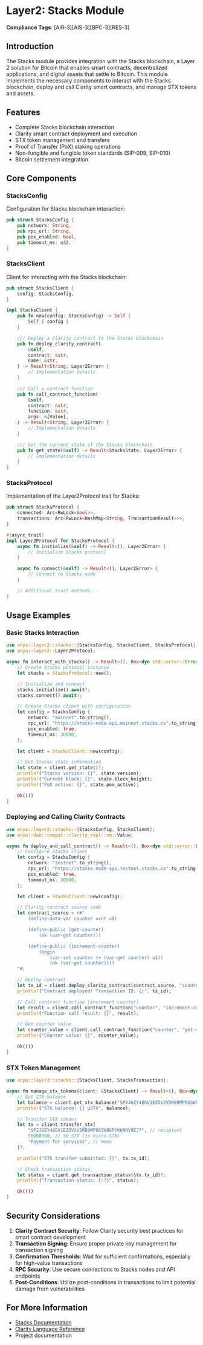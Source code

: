 # Layer2: Stacks Module

**Compliance Tags**: [AIR-3][AIS-3][BPC-3][RES-3]

## Introduction

The Stacks module provides integration with the Stacks blockchain, a Layer 2 solution for Bitcoin that enables smart contracts, decentralized applications, and digital assets that settle to Bitcoin. This module implements the necessary components to interact with the Stacks blockchain, deploy and call Clarity smart contracts, and manage STX tokens and assets.

## Features

- Complete Stacks blockchain interaction
- Clarity smart contract deployment and execution
- STX token management and transfers
- Proof of Transfer (PoX) staking operations
- Non-fungible and fungible token standards (SIP-009, SIP-010)
- Bitcoin settlement integration

## Core Components

### StacksConfig

Configuration for Stacks blockchain interaction:

```rust
pub struct StacksConfig {
    pub network: String,
    pub rpc_url: String,
    pub pox_enabled: bool,
    pub timeout_ms: u32,
}
```

### StacksClient

Client for interacting with the Stacks blockchain:

```rust
pub struct StacksClient {
    config: StacksConfig,
}

impl StacksClient {
    pub fn new(config: StacksConfig) -> Self {
        Self { config }
    }

    /// Deploy a Clarity contract to the Stacks blockchain
    pub fn deploy_clarity_contract(
        &self,
        contract: &str,
        name: &str,
    ) -> Result<String, Layer2Error> {
        // Implementation details
    }

    /// Call a contract function
    pub fn call_contract_function(
        &self,
        contract: &str,
        function: &str,
        args: &[Value],
    ) -> Result<String, Layer2Error> {
        // Implementation details
    }

    /// Get the current state of the Stacks blockchain
    pub fn get_state(&self) -> Result<StacksState, Layer2Error> {
        // Implementation details
    }
}
```

### StacksProtocol

Implementation of the Layer2Protocol trait for Stacks:

```rust
pub struct StacksProtocol {
    connected: Arc<RwLock<bool>>,
    transactions: Arc<RwLock<HashMap<String, TransactionResult>>>,
}

#[async_trait]
impl Layer2Protocol for StacksProtocol {
    async fn initialize(&self) -> Result<(), Layer2Error> {
        // Initialize Stacks protocol
    }

    async fn connect(&self) -> Result<(), Layer2Error> {
        // Connect to Stacks node
    }

    // Additional trait methods...
}
```

## Usage Examples

### Basic Stacks Interaction

```rust
use anya::layer2::stacks::{StacksConfig, StacksClient, StacksProtocol};
use anya::layer2::Layer2Protocol;

async fn interact_with_stacks() -> Result<(), Box<dyn std::error::Error>> {
    // Create Stacks protocol instance
    let stacks = StacksProtocol::new();

    // Initialize and connect
    stacks.initialize().await?;
    stacks.connect().await?;

    // Create Stacks client with configuration
    let config = StacksConfig {
        network: "mainnet".to_string(),
        rpc_url: "https://stacks-node-api.mainnet.stacks.co".to_string(),
        pox_enabled: true,
        timeout_ms: 30000,
    };

    let client = StacksClient::new(config);

    // Get Stacks state information
    let state = client.get_state()?;
    println!("Stacks version: {}", state.version);
    println!("Current block: {}", state.block_height);
    println!("PoX active: {}", state.pox_active);

    Ok(())
}
```

### Deploying and Calling Clarity Contracts

```rust
use anya::layer2::stacks::{StacksConfig, StacksClient};
use anya::dao::compat::clarity_repl::vm::Value;

async fn deploy_and_call_contract() -> Result<(), Box<dyn std::error::Error>> {
    // Configure Stacks client
    let config = StacksConfig {
        network: "testnet".to_string(),
        rpc_url: "https://stacks-node-api.testnet.stacks.co".to_string(),
        pox_enabled: true,
        timeout_ms: 30000,
    };

    let client = StacksClient::new(config);

    // Clarity contract source code
    let contract_source = r#"
        (define-data-var counter uint u0)

        (define-public (get-counter)
            (ok (var-get counter)))

        (define-public (increment-counter)
            (begin
                (var-set counter (+ (var-get counter) u1))
                (ok (var-get counter))))
    "#;

    // Deploy contract
    let tx_id = client.deploy_clarity_contract(contract_source, "counter")?;
    println!("Contract deployed! Transaction ID: {}", tx_id);

    // Call contract function (increment counter)
    let result = client.call_contract_function("counter", "increment-counter", &[])?;
    println!("Function call result: {}", result);

    // Get counter value
    let counter_value = client.call_contract_function("counter", "get-counter", &[])?;
    println!("Counter value: {}", counter_value);

    Ok(())
}
```

### STX Token Management

```rust
use anya::layer2::stacks::{StacksClient, StacksTransaction};

async fn manage_stx_tokens(client: &StacksClient) -> Result<(), Box<dyn std::error::Error>> {
    // Get STX balance
    let balance = client.get_stx_balance("SP2J6ZY48GV1EZ5V2V5RB9MP66SW86PYKKNRV9EJ7")?;
    println!("STX balance: {} µSTX", balance);

    // Transfer STX tokens
    let tx = client.transfer_stx(
        "SP2J6ZY48GV1EZ5V2V5RB9MP66SW86PYKKNRV9EJ7", // recipient
        50000000, // 50 STX (in micro-STX)
        "Payment for services", // memo
    )?;

    println!("STX transfer submitted: {}", tx.tx_id);

    // Check transaction status
    let status = client.get_transaction_status(&tx.tx_id)?;
    println!("Transaction status: {:?}", status);

    Ok(())
}
```

## Security Considerations

1. **Clarity Contract Security**: Follow Clarity security best practices for smart contract development
2. **Transaction Signing**: Ensure proper private key management for transaction signing
3. **Confirmation Thresholds**: Wait for sufficient confirmations, especially for high-value transactions
4. **RPC Security**: Use secure connections to Stacks nodes and API endpoints
5. **Post-Conditions**: Utilize post-conditions in transactions to limit potential damage from vulnerabilities

## For More Information

- [Stacks Documentation](https://docs.stacks.co/)
- [Clarity Language Reference](https://docs.stacks.co/docs/clarity/)
- Project documentation
